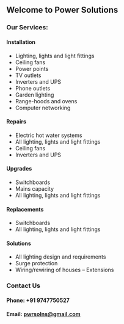 ## Welcome to Power Solutions


### Our Services:

#### Installation

- Lighting, lights and light fittings
- Ceiling fans
- Power points
- TV outlets
- Inverters and UPS
- Phone outlets
- Garden lighting
- Range-hoods and ovens
- Computer networking

#### Repairs
- Electric hot water systems
- All lighting, lights and light fittings
- Ceiling fans
- Inverters and UPS

#### Upgrades

- Switchboards
- Mains capacity
- All lighting, lights and light fittings

#### Replacements
- Switchboards
- All lighting, lights and light fittings

#### Solutions
- All lighting design and requirements
- Surge protection
- Wiring/rewiring of houses – Extensions


### Contact Us
#### Phone: +91 9747750527
#### Email: pwrsolns@gmail.com
